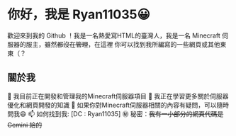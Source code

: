 # 你好，我是 Ryan11035😀
歡迎來到我的 Github ！我是一名熱愛寫HTML的臺灣人，我是一名 Minecraft 伺服器的服主，雖然~~都沒在管理~~，在這裡 你可以找到我所編寫的一些網頁或其他東東（？
## 關於我
🔭 我目前正在開發和管理我的Minecraft伺服器項目
🌱 我正在學習更多關於伺服器優化和網頁開發的知識
💬 如果你對Minecraft伺服器相關的內容有疑問，可以隨時問我😄
📫 如何找到我: [DC : Ryan11035]
㊙️ 秘密：~~我有一小部分的網頁代碼是 Gemini 給的~~

<!--
**Ryan11035/Ryan11035** is a ✨ _special_ ✨ repository because its `README.md` (this file) appears on your GitHub profile.

Here are some ideas to get you started:

- 🔭 I’m currently working on ...
- 🌱 I’m currently learning ...
- 👯 I’m looking to collaborate on ...
- 🤔 I’m looking for help with ...
- 💬 Ask me about ...
- 📫 How to reach me: ...
- 😄 Pronouns: ...
- ⚡ Fun fact: ...
-->
